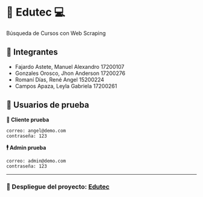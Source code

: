 # 📖 Edutec 💻

Búsqueda de Cursos con Web Scraping

## 👥 Integrantes
- Fajardo Astete, Manuel Alexandro 17200107
- Gonzales Orosco, Jhon Anderson 17200276
- Romaní Días, René Angel 15200224
- Campos Apaza, Leyla Gabriela 17200261

## 🚧 Usuarios de prueba
**🧍 Cliente prueba**
```
correo: angel@demo.com
contraseña: 123
```
**🕴 Admin prueba**
```
correo: admin@demo.com
contraseña: 123
```
---

### 🚀 Despliegue del proyecto: [Edutec](https://edutec.xiza73.repl.co/)